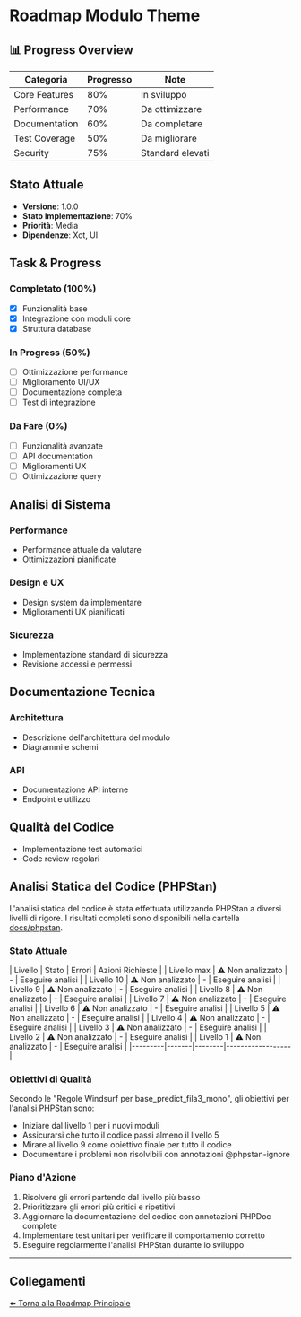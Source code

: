 # Roadmap Modulo Theme

## 📊 Progress Overview
| Categoria | Progresso | Note |
|-----------|-----------|------|
| Core Features | 80% | In sviluppo |
| Performance | 70% | Da ottimizzare |
| Documentation | 60% | Da completare |
| Test Coverage | 50% | Da migliorare |
| Security | 75% | Standard elevati |

## Stato Attuale
- **Versione**: 1.0.0
- **Stato Implementazione**: 70%
- **Priorità**: Media
- **Dipendenze**: Xot, UI

## Task & Progress

### Completato (100%)
- [x] Funzionalità base
- [x] Integrazione con moduli core
- [x] Struttura database

### In Progress (50%)
- [ ] Ottimizzazione performance
- [ ] Miglioramento UI/UX
- [ ] Documentazione completa
- [ ] Test di integrazione

### Da Fare (0%)
- [ ] Funzionalità avanzate
- [ ] API documentation
- [ ] Miglioramenti UX
- [ ] Ottimizzazione query

## Analisi di Sistema

### Performance
- Performance attuale da valutare
- Ottimizzazioni pianificate

### Design e UX
- Design system da implementare
- Miglioramenti UX pianificati

### Sicurezza
- Implementazione standard di sicurezza
- Revisione accessi e permessi

## Documentazione Tecnica

### Architettura
- Descrizione dell'architettura del modulo
- Diagrammi e schemi

### API
- Documentazione API interne
- Endpoint e utilizzo

## Qualità del Codice
- Implementazione test automatici
- Code review regolari


## Analisi Statica del Codice (PHPStan)

L'analisi statica del codice è stata effettuata utilizzando PHPStan a diversi livelli di rigore.
I risultati completi sono disponibili nella cartella [docs/phpstan](phpstan/).

### Stato Attuale
| Livello | Stato | Errori | Azioni Richieste |
| Livello max | ⚠️ Non analizzato | - | Eseguire analisi |
| Livello 10 | ⚠️ Non analizzato | - | Eseguire analisi |
| Livello 9 | ⚠️ Non analizzato | - | Eseguire analisi |
| Livello 8 | ⚠️ Non analizzato | - | Eseguire analisi |
| Livello 7 | ⚠️ Non analizzato | - | Eseguire analisi |
| Livello 6 | ⚠️ Non analizzato | - | Eseguire analisi |
| Livello 5 | ⚠️ Non analizzato | - | Eseguire analisi |
| Livello 4 | ⚠️ Non analizzato | - | Eseguire analisi |
| Livello 3 | ⚠️ Non analizzato | - | Eseguire analisi |
| Livello 2 | ⚠️ Non analizzato | - | Eseguire analisi |
| Livello 1 | ⚠️ Non analizzato | - | Eseguire analisi |
|---------|-------|--------|------------------|

### Obiettivi di Qualità

Secondo le "Regole Windsurf per base_predict_fila3_mono", gli obiettivi per l'analisi PHPStan sono:

- Iniziare dal livello 1 per i nuovi moduli
- Assicurarsi che tutto il codice passi almeno il livello 5
- Mirare al livello 9 come obiettivo finale per tutto il codice
- Documentare i problemi non risolvibili con annotazioni @phpstan-ignore

### Piano d'Azione

1. Risolvere gli errori partendo dal livello più basso
2. Prioritizzare gli errori più critici e ripetitivi
3. Aggiornare la documentazione del codice con annotazioni PHPDoc complete
4. Implementare test unitari per verificare il comportamento corretto
5. Eseguire regolarmente l'analisi PHPStan durante lo sviluppo

---

## Collegamenti

[⬅️ Torna alla Roadmap Principale](/docs/roadmap.md)

